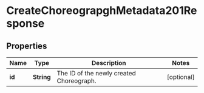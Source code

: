 

# CreateChoreograpghMetadata201Response


## Properties

| Name | Type | Description | Notes |
|------------ | ------------- | ------------- | -------------|
|**id** | **String** | The ID of the newly created Choreograph. |  [optional] |



